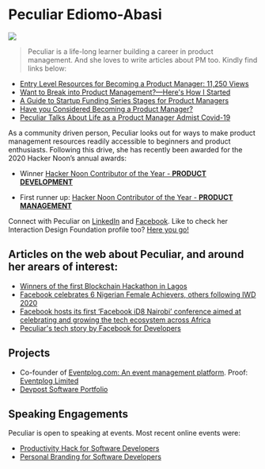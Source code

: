 # Peculiar Ediomo-Abasi
![](https://res.cloudinary.com/pediomo/image/upload/v1603527586/Peculiar_HD1_wgq7zj.png)

> Peculiar is a life-long learner building a career in product management. And she loves to write articles about PM too. Kindly find links below: 

* [Entry Level Resources for Becoming a Product Manager: 11,250 Views](https://hackernoon.com/entry-level-resources-for-becoming-a-product-manager-p06j32fl)
* [Want to Break into Product Management?—Here's How I Started](https://hackernoon.com/want-to-break-into-product-management-heres-how-i-started-xu393u3i)
* [A Guide to Startup Funding Series Stages for Product Managers](https://hackernoon.com/a-guide-to-startup-funding-series-stages-for-product-managers-dg10i3ubq)
* [Have you Considered Becoming a Product Manager?](https://hackernoon.com/have-you-considered-becoming-a-product-manager-s9bk3zy5)
* [Peculiar Talks About Life as a Product Manager Admist Covid-19](https://hackernoon.com/noonie-nominee-peculiar-ediomo-abasi-talks-about-life-as-a-product-manager-amidst-covid-19-nm6v3us4)

As a community driven person, Peculiar looks out for ways to make product management resources readily accessible to beginners and product enthusiasts. Following this drive, she has recently been awarded for the 2020 Hacker Noon’s annual awards: 

* Winner [Hacker Noon Contributor of the Year - **PRODUCT DEVELOPMENT**
](https://noonies.tech/award/hacker-noon-contributor-of-the-year-product-development)

* First runner up: [Hacker Noon Contributor of the Year - **PRODUCT MANAGEMENT**](https://noonies.tech/award/hacker-noon-contributor-of-the-year-product-management)

Connect with Peculiar on [LinkedIn](https://www.linkedin.com/in/pediomo/) and [Facebook](https://facebook.com/pediomo). Like to check her Interaction Design Foundation profile too? [Here you go!](https://www.interaction-design.org/peculiar-ediomo-abasi)

## Articles on the web about Peculiar, and around her arears of interest:

* [Winners of the first Blockchain Hackathon in Lagos](https://goodcrowd.info/winners-announced-at-first-hackquantum-in-lagos-nigeria-as-part-of-the-decade-of-women-campaign-to-harness-frontier-technologies-to-transform-womens-lives-worldwide/)
* [Facebook celebrates 6 Nigerian Female Achievers, others following IWD 2020](https://techbuild.africa/facebook-celebrates-6-nigerian-female-achievers-others-following-iwd-2020/)
* [Facebook hosts its first ‘Facebook iD8 Nairobi’ conference aimed at celebrating and growing the tech ecosystem across Africa](https://www.africanews.com/2019/11/22/facebook-hosts-its-first-facebook-id8-nairobi-conference-aimed-at-celebrating-and-growing-the-tech-ecosystem-across-africa//)
* [Peculiar's tech story by Facebook for Developers](https://developers.facebook.com/success-stories/peculiar-ediomo-abasi/)

## Projects

* Co-founder of [Eventplog.com: An event management platform](https://www.eventplog.com/). Proof: [Eventplog Limited](https://ng-check.com/eventplog-limited/5470527.html)
* [Devpost Software Portfolio](https://devpost.com/Pediomo/challenges)

## Speaking Engagements

Peculiar is open to speaking at events. Most recent online events were:
* [Productivity Hack for Software Developers](https://www.facebook.com/events/330176238028140/)
* [ Personal Branding for Software Developers](https://www.facebook.com/events/597771241125578)






